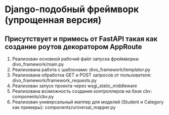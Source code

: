 # Django-подобный фреймворк (упрощенная версия)

## Присутствует и примесь от FastAPI такая как создание роутов декоратором AppRoute

1. Реализован основной рабочий файл запуска фреймворка: divo_framework/main.py
2. Реализована работа с шаблонами: divo_framework/templator.py
3. Реализована обработка GET и POST запросов от пользователя: divo_framework/framework_requests.py
4. Реализован запуск проекта через wsgi_static_middleware
5. Реализована возможность создания контроллеров на базе cbv: components/cbv.py
6. Реализован универсальный маппер для моделей (Student и Category как примеры): components/universal_mapper.py

